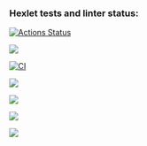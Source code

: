 ### Hexlet tests and linter status:
[![Actions Status](https://github.com/AlexanderPolovykh/frontend-project-lvl1/workflows/hexlet-check/badge.svg)](https://github.com/AlexanderPolovykh/frontend-project-lvl1/actions)

<a href="https://codeclimate.com/github/codeclimate/codeclimate/maintainability"><img src="https://api.codeclimate.com/v1/badges/a99a88d28ad37a79dbf6/maintainability" /></a>

[![CI](https://github.com/AlexanderPolovykh/frontend-project-lvl1/actions/workflows/make-lint.yml/badge.svg)](https://github.com/AlexanderPolovykh/frontend-project-lvl1/actions/workflows/make-lint.yml)

<a href="https://asciinema.org/a/491520" target="_blank"><img src="https://asciinema.org/a/491520.svg" /></a>

<a href="https://asciinema.org/a/WtTPVEBrfTvjF7iX9epXkkpgn" target="_blank"><img src="https://asciinema.org/a/WtTPVEBrfTvjF7iX9epXkkpgn.svg" /></a>

<a href="https://asciinema.org/a/T5dkQ6fTNagTy56fT82xCzCyp" target="_blank"><img src="https://asciinema.org/a/T5dkQ6fTNagTy56fT82xCzCyp.svg" /></a>

<a href="https://asciinema.org/a/lAYZzliBTNkDYNUPDiQZHYlpd" target="_blank"><img src="https://asciinema.org/a/lAYZzliBTNkDYNUPDiQZHYlpd.svg" /></a>
